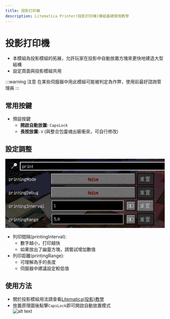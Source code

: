 ```yaml
---
title: 投影打印機
description: Litematica Printer(投影打印機)模組基礎使用教學
---
```


# 投影打印機

* 本模組為投影模組的拓展，允許玩家在投影中自動放置方塊來更快地建造大型結構
* 設定頁面與投影模組共用

:::warning 注意
在某些伺服器中用此模組可能被判定為作弊，使用前最好諮詢管理員
:::

## 常用按鍵
* 預設按鍵
  * **開啟自動放置:** `CapsLock`
  * **長按放置:** `V` (與整合包靈魂出竅衝突，可自行修改)

## 設定調整
   ![alt text](image-10.png)

* 列印間隔(printingInterval):
  * 數字越小，打印越快
  * 如果放出了幽靈方塊，請嘗試增加數值
* 列印距離(printingRange):
  * 可理解為手的長度
  * 伺服器中建議設定較低值

## 使用方法
* 關於投影模組用法請查看[Litematica(投影)教學](/docs/mod/use/litematica)
* 放置原理圖後點擊`CapsLock`即可開啟自動放置模式\
  ![alt text](recording-7.gif)
  